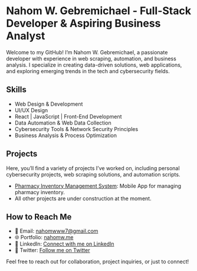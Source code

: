 # Nahom W. Gebremichael - Full-Stack Developer & Aspiring Business Analyst

Welcome to my GitHub! I’m Nahom W. Gebremichael, a passionate developer with experience in web scraping, automation, and business analysis. I specialize in creating data-driven solutions, web applications, and exploring emerging trends in the tech and cybersecurity fields.

## Skills
- Web Design & Development
- UI/UX Design
- React | JavaScript | Front-End Development
- Data Automation & Web Data Collection
- Cybersecurity Tools & Network Security Principles
- Business Analysis & Process Optimization

## Projects
Here, you’ll find a variety of projects I’ve worked on, including personal cybersecurity projects, web scraping solutions, and automation scripts.

- [Pharmacy Inventory Management System](https://github.com/NWGKGIT/PHARMA): Mobile App for managing pharmacy inventory.
- All other projects are under construction at the moment.
## How to Reach Me
- 📧 Email: [nahomwww7@gmail.com](mailto:nahomwww7@gmail.com)
- 🌐 Portfolio: [nahomw.me](https://nahomw.me)
- 🔗 LinkedIn: [Connect with me on LinkedIn](https://www.linkedin.com/in/nahomwg)
- 🔗 Twitter: [Follow me on Twitter](https://x.com/NWGKWW)

Feel free to reach out for collaboration, project inquiries, or just to connect!

